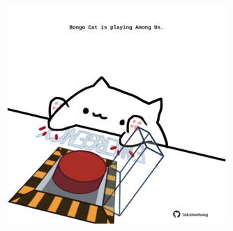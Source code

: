 <!-- built at 22/07/2021, 14:01:54 UTC -->
<p align="center">
  <img width="500" height="500" src="./ReadmeImage.svg">
</p>
